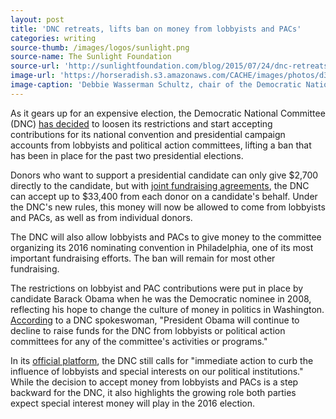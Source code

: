 ```yaml
---
layout: post
title: 'DNC retreats, lifts ban on money from lobbyists and PACs'
categories: writing
source-thumb: /images/logos/sunlight.png
source-name: The Sunlight Foundation
source-url: 'http://sunlightfoundation.com/blog/2015/07/24/dnc-retreats-lifts-ban-on-money-from-lobbyists-and-pacs/'
image-url: 'https://horseradish.s3.amazonaws.com/CACHE/images/photos/d3/5e/d536db1143b2/debbie-wasserman-schultz-800.jpg'
image-caption: 'Debbie Wasserman Schultz, chair of the Democratic National Committee, speaks at the 2012 Democratic National Convention in Charlotte, N.C. (Photo credit: Christopher Dilts, Obama for America)'
---
```


As it gears up for an expensive election, the Democratic National Committee (DNC) [has decided](http://www.washingtonpost.com/blogs/post-politics/wp/2015/07/23/lobbyists-welcome-dnc-changes-convention-donation-rules-set-by-obama/) to loosen its restrictions and start accepting contributions for its national convention and presidential campaign accounts from lobbyists and political action committees, lifting a ban that has been in place for the past two presidential elections.

Donors who want to support a presidential candidate can only give \$2,700 directly to the candidate, but with [joint fundraising agreements](http://www.politico.com/story/2015/07/clinton-puts-tight-grip-on-dnc-wallet-119748.html), the DNC can accept up to \$33,400 from each donor on a candidate's behalf. Under the DNC's new rules, this money will now be allowed to come from lobbyists and PACs, as well as from individual donors.

The DNC will also allow lobbyists and PACs to give money to the committee organizing its 2016 nominating convention in Philadelphia, one of its most important fundraising efforts. The ban will remain for most other fundraising.

The restrictions on lobbyist and PAC contributions were put in place by candidate Barack Obama when he was the Democratic nominee in 2008, reflecting his hope to change the culture of money in politics in Washington. [According](http://www.nytimes.com/politics/first-draft/2015/07/23/d-n-c-lifts-ban-on-convention-fund-raising/) to a DNC spokeswoman, "President Obama will continue to decline to raise funds for the DNC from lobbyists or political action committees for any of the committee's activities or programs."

In its [official platform](https://www.democrats.org/party-platform#finance-reform), the DNC still calls for "immediate action to curb the influence of lobbyists and special interests on our political institutions." While the decision to accept money from lobbyists and PACs is a step backward for the DNC, it also highlights the growing role both parties expect special interest money will play in the 2016 election.
